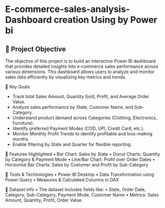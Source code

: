 # E-commerce-sales-analysis-Dashboard creation Using by Power bi
## 📝 Project Objective
The objective of this project is to build an interactive Power BI dashboard that provides detailed insights into e-commerce sales performance across various dimensions. This dashboard allows users to analyze and monitor sales data efficiently by visualizing key metrics and trends.

🎯 Key Goals
- Track total Sales Amount, Quantity Sold, Profit, and Average Order Value.
- Analyze sales performance by State, Customer Name, and Sub-Category.
- Understand product demand across Categories (Clothing, Electronics, Furniture).
- Identify preferred Payment Modes (COD, UPI, Credit Card, etc.).
- Monitor Monthly Profit Trends to identify profitable and loss-making months.
- Enable filtering by State and Quarter for flexible reporting.

📌 Features Highlighted
• Bar Chart: Sales by State
• Donut Charts: Quantity by Category & Payment Mode
• Line/Bar Chart: Profit over Order Dates
• Horizontal Bar Charts: Sales by Customer and Profit by Sub-Category

🧰 Tools & Technologies
• Power BI Desktop
• Data Transformation using Power Query
• Measures & Calculated Columns in DAX

📁 Dataset Info
• The dataset includes fields like:
• State, Order Date, Category, Sub-Category, Payment Mode, Customer Name
• Metrics: Sales Amount, Quantity, Profit, Order Value.


